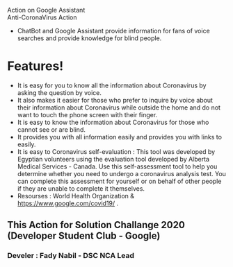 <p class="has-line-data" data-line-start="0" data-line-end="2">Action on Google Assistant<br>
Anti-CoronaVirus Action</p>
<ul>
<li class="has-line-data" data-line-start="2" data-line-end="3">ChatBot and Google Assistant provide information for fans of voice searches and provide knowledge for blind people.</li>
</ul>
<h1 class="code-line" data-line-start=5 data-line-end=6><a id="Features_5"></a>Features!</h1>
<ul>
<li class="has-line-data" data-line-start="7" data-line-end="8">It is easy for you to know all the information about Coronavirus by asking the question by voice.</li>
<li class="has-line-data" data-line-start="8" data-line-end="9">It also makes it easier for those who prefer to inquire by voice about their information about Coronavirus while outside the home and do not want to touch the phone screen with their finger.</li>
<li class="has-line-data" data-line-start="9" data-line-end="10">It is easy to know the information about Coronavirus for those who cannot see or are blind.</li>
<li class="has-line-data" data-line-start="10" data-line-end="11">It provides you with all information easily and provides you with links to easily.</li>
<li class="has-line-data" data-line-start="11" data-line-end="12">It is easy to Coronavirus self-evaluation : This tool was developed by Egyptian volunteers using the evaluation tool developed by Alberta Medical Services - Canada. Use this self-assessment tool to help you determine whether you need to undergo a coronavirus analysis test. You can complete this assessment for yourself or on behalf of other people if they are unable to complete it themselves.</li>
<li class="has-line-data" data-line-start="12" data-line-end="14">Resourses : World Health Organization &amp; <a href="https://www.google.com/covid19/">https://www.google.com/covid19/</a> .</li>
</ul>
<h2 class="code-line" data-line-start=14 data-line-end=15><a id="This_Action_for_Solution_Challange_2020_Developer_Student_Club__Google_14"></a>This Action for Solution Challange 2020 (Developer Student Club - Google)</h2>
<h3 class="code-line" data-line-start=19 data-line-end=20><a id="Develer__Fady_Nabil__DSC_NCA_Lead_19"></a>Develer : Fady Nabil - DSC NCA Lead</h3>
</body></html>
